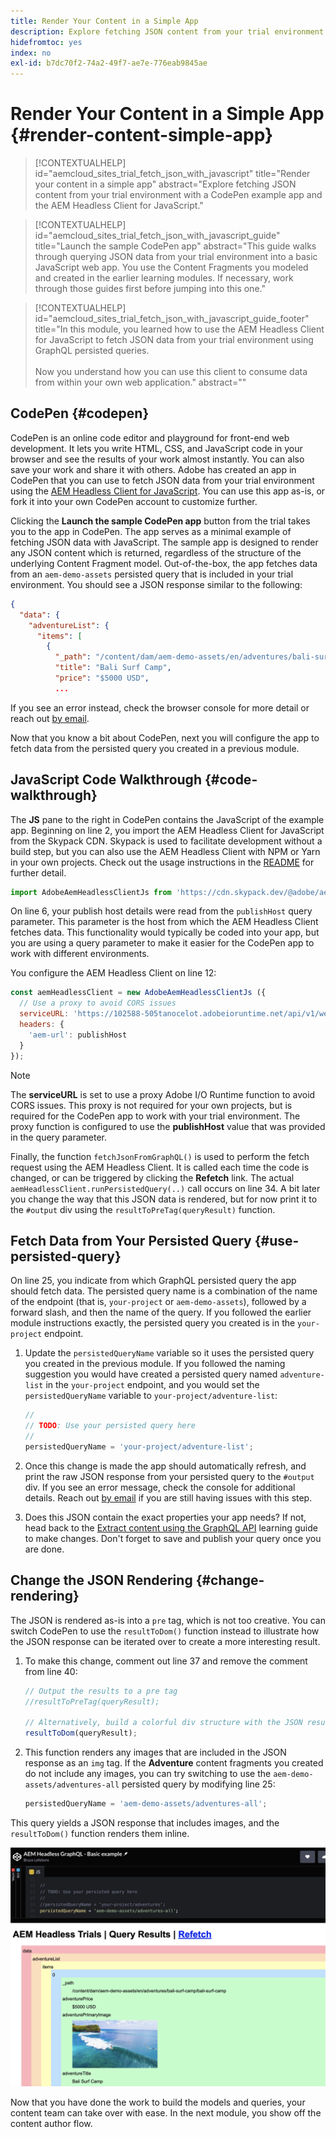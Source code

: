 ```yaml
---
title: Render Your Content in a Simple App
description: Explore fetching JSON content from your trial environment with a CodePen example app and the AEM Headless Client for JavaScript.
hidefromtoc: yes
index: no
exl-id: b7dc70f2-74a2-49f7-ae7e-776eab9845ae
---
```


# Render Your Content in a Simple App {#render-content-simple-app}

>[!CONTEXTUALHELP]
>id="aemcloud_sites_trial_fetch_json_with_javascript"
>title="Render your content in a simple app"
>abstract="Explore fetching JSON content from your trial environment with a CodePen example app and the AEM Headless Client for JavaScript."

>[!CONTEXTUALHELP]
>id="aemcloud_sites_trial_fetch_json_with_javascript_guide"
>title="Launch the sample CodePen app"
>abstract="This guide walks through querying JSON data from your trial environment into a basic JavaScript web app. You use the Content Fragments you modeled and created in the earlier learning modules. If necessary, work through those guides first before jumping into this one."

>[!CONTEXTUALHELP]
>id="aemcloud_sites_trial_fetch_json_with_javascript_guide_footer"
>title="In this module, you learned how to use the AEM Headless Client for JavaScript to fetch JSON data from your trial environment using GraphQL persisted queries.<br><br>Now you understand how you can use this client to consume data from within your own web application."
>abstract=""

## CodePen {#codepen}

CodePen is an online code editor and playground for front-end web development. It lets you write HTML, CSS, and JavaScript code in your browser and see the results of your work almost instantly. You can also save your work and share it with others. Adobe has created an app in CodePen that you can use to fetch JSON data from your trial environment using the [AEM Headless Client for JavaScript](https://github.com/adobe/aem-headless-client-js). You can use this app as-is, or fork it into your own CodePen account to customize further.

Clicking the **Launch the sample CodePen app** button from the trial takes you to the app in CodePen. The app serves as a minimal example of fetching JSON data with JavaScript. The sample app is designed to render any JSON content which is returned, regardless of the structure of the underlying Content Fragment model. Out-of-the-box, the app fetches data from an `aem-demo-assets` persisted query that is included in your trial environment. You should see a JSON response similar to the following:

```json
{
  "data": {
    "adventureList": {
      "items": [
        {
          "_path": "/content/dam/aem-demo-assets/en/adventures/bali-surf-camp/bali-surf-camp",
          "title": "Bali Surf Camp",
          "price": "$5000 USD",
          ...
```

If you see an error instead, check the browser console for more detail or reach out [by email](mailto:aem-headless-trials-support@adobe.com?subject=AEM%20Trials%20support%20request). 

Now that you know a bit about CodePen, next you will configure the app to fetch data from the persisted query you created in a previous module.

## JavaScript Code Walkthrough {#code-walkthrough}

The **JS** pane to the right in CodePen contains the JavaScript of the example app. Beginning on line 2, you import the AEM Headless Client for JavaScript from the Skypack CDN. Skypack is used to facilitate development without a build step, but you can also use the AEM Headless Client with NPM or Yarn in your own projects. Check out the usage instructions in the [README](https://github.com/adobe/aem-headless-client-js#aem-headless-client-for-javascript) for further detail.

```javascript
import AdobeAemHeadlessClientJs from 'https://cdn.skypack.dev/@adobe/aem-headless-client-js@v3.2.0';
```

On line 6, your publish host details were read from the `publishHost` query parameter. This parameter is the host from which the AEM Headless Client fetches data. This functionality would typically be coded into your app, but you are using a query parameter to make it easier for the CodePen app to work with different environments.

You configure the AEM Headless Client on line 12:

```javascript
const aemHeadlessClient = new AdobeAemHeadlessClientJs ({
  // Use a proxy to avoid CORS issues
  serviceURL: 'https://102588-505tanocelot.adobeioruntime.net/api/v1/web/aem/proxy',
  headers: {
    'aem-url': publishHost
  }
});
```

>[!NOTE]
>
>The **serviceURL** is set to use a proxy Adobe I/O Runtime function to avoid CORS issues. This proxy is not required for your own projects, but is required for the CodePen app to work with your trial environment. The proxy function is configured to use the **publishHost** value that was provided in the query parameter.

Finally, the function `fetchJsonFromGraphQL()` is used to perform the fetch request using the AEM Headless Client. It is called each time the code is changed, or can be triggered by clicking the **Refetch** link. The actual `aemHeadlessClient.runPersistedQuery(..)` call occurs on line 34. A bit later you change the way that this JSON data is rendered, but for now print it to the `#output` div using the `resultToPreTag(queryResult)` function.

## Fetch Data from Your Persisted Query {#use-persisted-query}

On line 25, you indicate from which GraphQL persisted query the app should fetch data. The persisted query name is a combination of the name of the endpoint (that is, `your-project` or `aem-demo-assets`), followed by a forward slash, and then the name of the query. If you followed the earlier module instructions exactly, the persisted query you created is in the `your-project` endpoint.

1. Update the `persistedQueryName` variable so it uses the persisted query you created in the previous module. If you followed the naming suggestion you would have created a persisted query named `adventure-list` in the `your-project` endpoint, and you would set the `persistedQueryName` variable to `your-project/adventure-list`:

   ```javascript
   //
   // TODO: Use your persisted query here
   //
   persistedQueryName = 'your-project/adventure-list';
   ```

1. Once this change is made the app should automatically refresh, and print the raw JSON response from your persisted query to the `#output` div. If you see an error message, check the console for additional details. Reach out [by email](mailto:aem-headless-trials-support@adobe.com?subject=AEM%20Trials%20support%20request) if you are still having issues with this step.

1. Does this JSON contain the exact properties your app needs? If not, head back to the [Extract content using the GraphQL API](https://experience.adobe.com/experiencemanager/learn/extract_content_using_graphql) learning guide to make changes. Don't forget to save and publish your query once you are done.

## Change the JSON Rendering {#change-rendering}

The JSON is rendered as-is into a `pre` tag, which is not too creative. You can switch CodePen to use the `resultToDom()` function instead to illustrate how the JSON response can be iterated over to create a more interesting result.

1. To make this change, comment out line 37 and remove the comment from line 40: 

   ```javascript
   // Output the results to a pre tag
   //resultToPreTag(queryResult);
   
   // Alternatively, build a colorful div structure with the JSON results and render images inline
   resultToDom(queryResult);
   ```

1. This function renders any images that are included in the JSON response as an `img` tag. If the **Adventure** content fragments you created do not include any images, you can try switching to use the `aem-demo-assets/adventures-all` persisted query by modifying line 25:

   ```javascript
   persistedQueryName = 'aem-demo-assets/adventures-all';
   ```

This query yields a JSON response that includes images, and the `resultToDom()` function renders them inline.

![Result of the adventures-all query and the resultToDom rendering function](assets/do-not-localize/adventures-all-query-result.png)

Now that you have done the work to build the models and queries, your content team can take over with ease. In the next module, you show off the content author flow.
